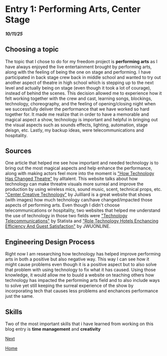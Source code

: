 # Entry 1: Performing Arts, Center Stage
##### 10/11/25

## Choosing a topic

The topic that I chose to do for my freedom project is __performing arts__ as I have always enjoyed the live entertainment brought by performing arts, along with the feeling of being the one on stage and performing. I have participated in back stage crew back in middle school and wanted to try out another aspect of theatre in high school which is stepping up to the next level and actually being on stage (even though it took a lot of courage), instead of behind the scenes. This decision allowed me to experience how it felt working together with the crew and cast, learning songs, blockings, technology, choreography, and the feeling of opening/closing night when we successfully deliver the performance that we have worked so hard together for. It made me realize that in order to have a memorable and magical aspect a show, technology is important and helpful in bringing out the visual aspects such as sounds effects, lighting, automation, stage deisgn, etc. Lastly, my backup ideas, were telecommunications and hospitality.

## Sources

One article that helped me see how important and needed technology is to bring out the most magical aspects and help enhance the performance, along with making actors feel more into the moment is ["How Technology Has Changed Theatre"](https://www.alltalent.com/article/how-technology-has-changed-the-theatre) by alltalent. This website talks about how technology can make threatre visuals more surreal and improve the production by using wireless mics, sound music, scent, technical props, etc. ["Center Creative Technology"](https://www.juilliard.edu/stage-beyond/center-creative-technology) by Juilliard is a great website that shows (with images) how much technology can/have changed/impacted those aspects of performing arts. Even though I didn't choose telecommunications or hospitality, two websites that helped me understand the use of technology in those two fields were ["Technology Telecommunications"](https://www.statista.com/markets/418/technology-telecommunications/?srsltid=AfmBOoo8tP5NQohZwbx9y0QfvupULaCcKdxw-I2l56qTmEzoUmPvNX_o) by Statista and ["Role Technology Hotels Enchancing Efficiency And Guest Satisfaction"](https://online.jwu.edu/blog/role-technology-hotels-enhancing-efficiency-and-guest-satisfaction/) by JWUONLINE.

## Engineering Design Process

Right now I am researching how technology has helped improve performing arts in both a positive but also negative way. This way I can see how it might cause problems even though it is a positive aspect but to also solve that problem with using technology to fix what it has caused. Using those knowledge, it would allow me to buuld a website on teaching others how technology has impacted the performing arts field and to also include ways to solve yet still keeping the surreal experience of the show by incorporating tech that causes less problems and enchances performance just the same.

## Skills

Two of the most important skills that i have learned from working on this blog entry is __time management__ and __creativity__

[Next](entry02.md)

[Home](../README.md)
